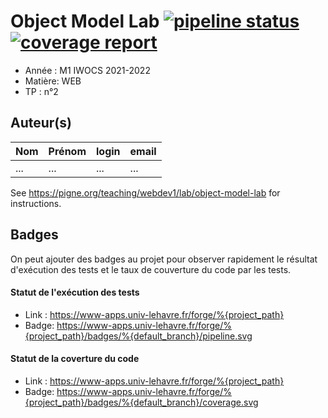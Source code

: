 # Object Model Lab [![pipeline status](https://www-apps.univ-lehavre.fr/forge/2021-2022-M1/WEB-objectmodel-lab/badges/master/pipeline.svg)](https://www-apps.univ-lehavre.fr/forge/2021-2022-M1/WEB-objectmodel-lab/commits/master) [![coverage report](https://www-apps.univ-lehavre.fr/forge/2021-2022-M1/WEB-objectmodel-lab/badges/master/coverage.svg)](https://www-apps.univ-lehavre.fr/forge/2021-2022-M1/WEB-objectmodel-lab/commits/master)

- Année : M1 IWOCS 2021-2022
- Matière: WEB
- TP : n°2

## Auteur(s)

|Nom|Prénom|login|email|
|--|--|--|--|
| ... | ... | ... | ... |

See <https://pigne.org/teaching/webdev1/lab/object-model-lab> for instructions.

## Badges

On peut ajouter des badges au projet pour observer rapidement le résultat d'exécution des tests et le taux de couverture du code par les tests. 

#### Statut de l'exécution des tests

- Link : <https://www-apps.univ-lehavre.fr/forge/%{project_path}>
- Badge: https://www-apps.univ-lehavre.fr/forge/%{project_path}/badges/%{default_branch}/pipeline.svg

#### Statut de la coverture du code

- Link : <https://www-apps.univ-lehavre.fr/forge/%{project_path}>
- Badge: https://www-apps.univ-lehavre.fr/forge/%{project_path}/badges/%{default_branch}/coverage.svg
